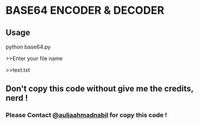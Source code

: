 # BASE64 ENCODER & DECODER

## Usage

python base64.py

\>>Enter your file name

\>>text.txt

## Don't copy this code without give me the credits, nerd !

### Please Contact [@auliaahmadnabil](https://www.instagram.com/auliaahmadnabil/) for copy this code !
